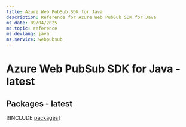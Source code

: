 ```yaml
---
title: Azure Web PubSub SDK for Java
description: Reference for Azure Web PubSub SDK for Java
ms.date: 09/04/2025
ms.topic: reference
ms.devlang: java
ms.service: webpubsub
---
```

# Azure Web PubSub SDK for Java - latest
## Packages - latest
[!INCLUDE [packages](web-pubsub-index.md)]